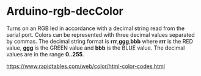 # Arduino-rgb-decColor

Turns on an RGB led in accordance with a decimal string read from the serial port. Colors can be represented with three decimal values separated by commas. The decimal string format is **rrr**,**ggg**,**bbb** where **rrr** is the RED value, **ggg** is the GREEN value and **bbb** is the BLUE value. The decimal values are in the range **0..255**.

https://www.rapidtables.com/web/color/html-color-codes.html
